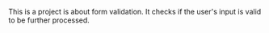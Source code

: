 
This is a project is about form validation. It checks if the user's input is valid to be further processed.